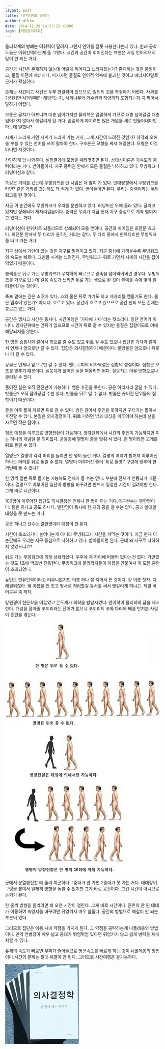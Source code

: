 ```yaml
---
layout: post
title: 시간여행의 딜레마
author: drkim
date: 2014-11-20 14:57:25 +0900
tags: [깨달음의대화]
---
```

물리학계의 병폐는 어휘력이 딸려서 그런지 언어를 잘못 사용한다는데 있다. 원래 공학도들은 어휘선택하는게 좀 그렇다. 시간과 공간이 휘어진다는 표현은 사실 언어적으로 말이 안 되는 거다. 

  


공간과 시간은 존재하지 않는데 어떻게 휘어지고 느려지겠는가? 존재하는 것은 물질이고, 물질 이전에 에너지다. 따지자면 물질도 언어적 약속에 불과한 것이고 에너지야말로 근거가 확실하다. 

  


존재는 사건이고 사건은 두루 연결되어 있으므로, 임의의 것을 특정하기 어렵다. 사과를 가리키면 사과열매만 해당되는지, 사과나무와 과수원과 태양까지 포함되는지 콕 찍어서 말하기 어렵다. 

  


보통은 골치가 아프니까 대충 넘어가지만 물리학은 엄밀하게 가므로 대충 넘어갈걸 대충 넘어가지 않아서 헷갈리게 된 거다. 꼼꼼하게 따지려면 많은 개념을 새로 만들어내야만 하는데 일했나? 

  


시계가 느리게 가면 시계가 느리게 가는 거지, 그게 시간이 느려진 것인가? 착각과 오해를 부를 수 있는 언어를 쓰지 말아야 한다. 구조론은 모형을 써서 해결한다. 모형은 이것 아니면 저것이다. 

  


간단하게 답 나와준다. 실험결과에 모형을 때려맞추면 된다. 상대성이론은 가속도가 중력이라는 거다. 받아들이자. 지구 중력권 안에서 모든 물질은 낙하하고 있다. 무빙워크나 러닝머신과 같다. 

  


똑같은 거리를 갔는데 무빙워크를 탄 사람은 더 많이 가 있다. 반대방향에서 무빙워크를 타면? 같은 거리를 갔는데도 더 적게 가 있다. 받아들이면 된다. 우리는 중력이라는 무빙워크를 탄 것이다. 

  


지금 이 순간에도 무빙워크가 우리를 운반하고 있다. 러닝머신 위에 올라 있다. 달리고 있지만 상쇄되어 제자리걸음이다. 중력은 우리가 지금 현재 지구 중심으로 계속 떨어지고 있다는 거다.

  


러닝머신이 원위치로 되돌리므로 상쇄되어 모를 뿐이다. 공간의 휘어짐은 회전문 효과다. 회전문 안에서 두 다리가 움직인 거리는 같다. 두 다리 중에서 한쪽다리만 무빙워크를 타고 가는 거다.

  


지구 상에서 가만이 있는 것은 지구로 떨어지고 있다. 지구 중심에 가까울수록 무빙워크의 속도는 빠르다. 그만큼 시계는 느려진다. 무빙워크가 뒤로 가면서 시계의 시간을 잡아먹었기 때문이다. 

  


블랙홀은 뒤로 가는 무빙워크가 무지하게 빠르므로 광속을 잡아먹어버린 경우다. 무빙워크를 거꾸로 탔는데 걸음 속도가 느리면 뒤로 가는 셈으로 된 것이 블랙홀 속에 빛이 빨려들어가는 것이다.

  


폭포 밑에는 깊은 소沼가 있다. 소의 물은 뒤로 가기도 하고 제자리를 맴돌기도 한다. 물은 멈추어 있는가? 아니다. 흐르고 있다. 공간이 흐르고 있으므로 공간 안의 모든 존재는 흐르고 있는 거다. 

  


공간은 명사고 시간은 동사다. 시간여행은 '가다에 가다'라는 헛소리다. 일단 언어가 아니다. 양자단위에는 앞뒤가 없으므로 시간이 뒤로 갈 수 있지만 물질은 집합이므로 이에 해당되지를 않는다. 

  


한 명은 승용차와 같아서 앞으로 갈 수도 있고 뒤로 갈 수도 있으나 집단은 기차와 같아서 언제나 앞으로만 갈 수 있다. 집합은 의사결정하기 때문이다. 물방울은 앞으로나 뒤로나 다 갈 수 있다. 

  


강물은 언제나 앞으로만 갈 수 있다. 엔트로피의 비가역성은 집합의 성질이다. 집합은 보조를 맞추기 때문이다. 실뭉치와 풀어진 실을 떠올리면 된다. 실뭉치는 아무 방향으로나 굴러갈 수 있다. 

  


풀어진 실은 오직 전진만이 가능하다. 뱀은 후진을 못한다. 공은 이리저리 굴릴 수 있다. 밧줄은? 오직 잡아당길 수만 있다. 밧줄을 뒤로 밀 수 없다. 밧줄은 끊어진 단위들의 집합이기 때문이다. 

  


줄을 아주 짧게 자르면 뒤로 갈 수 있다. 뱀은 길어서 후진을 못하지만 구더기는 짧아서 후진할 수 있다. 본질은 의사결정이다. 뒤로 가려면 밖과 대칭을 이루어야 하는데 선을 자르면 작은 점이다. 

  


점은 대칭을 이루므로 방향전환이 가능하다. 양자단위에서 시간의 후진이 가능하지만 이는 하나의 개념일 뿐 의미없다. 운동장에 열명이 줄을 맞춰 서 있다. 한 명이라면 고개를 뒤로 돌릴 수 있다.

  


열명은? 열명이 각각 머리를 돌리면 한 명이 돌린 거다. 열명의 머리가 합쳐져 이루어진 하나는 머리를 뒤로 돌릴 수 없다. 열명이 이루어진 줄이 '뒤로 돌앗!' 구령에 맞추어 한꺼번에 돌 수 있나?

  


한 명씩 열번 뒤로 돌기는 가능해도 전체가 돌 수는 없다. 부분에 전체가 연동되기 때문이다. 열명으로 이루어진 집단이 방향을 바꾸려면 반드시 일정한 시간이 걸려야만 한다. 그게 바로 시간이다.

  


100명이 이루어진 집단도 의사결정은 언제나 한 명이 하는 거다.축구선수는 열한명이다. 팀은 하나고 공도 하나다. 열한명이 동시에 한 개의 공을 찰 수는 없다. 공과 일대일 대칭을 못 만드는 거다.

  


공은 하나고 선수는 열한명이라 대칭이 안 된다.

  


시간이 축소되거나 늘어나는게 아니라 무빙워크가 시간을 까먹는 것이다. 지금 현재 이 순간에도 우리는 지구 중심으로 낙하하고 있다. 받아들이면 된다. 근데 왜 지구로 낙하하지 않았느냐고?

  


뒤로 가는 무빙워크에 의해 상쇄되었다. 우주에 제 자리에 머물러 있다는건 없다. 가만있는 것도 1초에 백조번 진동한다. 무빙워크에 물리학자들이 이름을 안붙여서 이 모든 혼란이 초래되었다.

  


뉴턴도 만유인력이라고 터무니없지만 이름 하나 잘 지어서 뜬 것이다. 걍 이름 짓자. 다 해결되잖아. 왜 이름을 안 짓고 명사로 처리할걸 동사를 써서 헷갈리게 하냐고. 제발 국어공부 좀 하자. 

  


망원경이 천문학을 이끌었고 온도계가 의학을 발달시켰다. 언어학이 물리학의 답을 제시한다. 개념을 잡아줄 코끼리라는 단어가 없으니 코끼리의 코와 다리와 배를 만져본 사람이 혼란을 겪는다. 

  



![](/files/attach/images/198/053/539/3456778.jpg)   


  


군에서 분열행진할 때 졸라 피곤하다. 1중대가 안 가면 2중대가 못 가는 거다. 대대장이 구령을 붙여서 일제히 방향을 돌릴 수 있지만 그게 바로 공간이다. 그건 시간이 아니므로 논외가 된다.

  


한 줄씩 방향을 돌리려면 꽤 오랜 시간이 걸린다. 그게 바로 시간이다. 훈련이 안 된 대대가 이동하여 숙영지를 바꾸려면 뒤엉켜서 매우 힘들다. 공간의 방법으로 해결이 안 되는 부분이 있다.

  


그러므로 집단은 이동 시에 약점을 가지게 된다. 그 약점을 공략하는게 나폴레옹의 방법이다. 만약 연병장이 매우 넓고 중대가 뛰엄뛰엄 있다면 뒤엉키지 않고 쉽게 병력을 재배치할 수 있다.

  


유체의 속도가 빠르면 부피가 줄어들므로 행군속도를 빠르게 하는 것이 나폴레옹의 방법이다.시간의 문제는 절대 해결이 안 된다. 그러므로 시간여행은 불가능하다.

  


  



 


![](/files/attach/images/198/053/539/199.JPG)